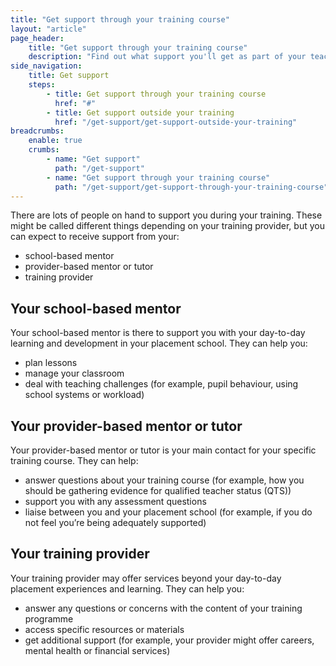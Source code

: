 ```yaml
---
title: "Get support through your training course"
layout: "article"
page_header:
    title: "Get support through your training course"
    description: "Find out what support you'll get as part of your teacher training course."
side_navigation:
    title: Get support
    steps:
        - title: Get support through your training course 
          href: "#"
        - title: Get support outside your training
          href: "/get-support/get-support-outside-your-training"
breadcrumbs: 
    enable: true
    crumbs: 
        - name: "Get support"
          path: "/get-support"
        - name: "Get support through your training course"
          path: "/get-support/get-support-through-your-training-course"
---
```


There are lots of people on hand to support you during your training. These might be called different things depending on your training provider, but you can expect to receive support from your:

- school-based mentor
- provider-based mentor or tutor
- training provider

## Your school-based mentor
Your school-based mentor is there to support you with your day-to-day learning and development in your placement school. They can help you:

- plan lessons
- manage your classroom
- deal with teaching challenges (for example, pupil behaviour, using school systems or workload)

## Your provider-based mentor or tutor
Your provider-based mentor or tutor is your main contact for your specific training course. They can help:

- answer questions about your training course (for example, how you should be gathering evidence for qualified teacher status (QTS))
- support you with any assessment questions
- liaise between you and your placement school (for example, if you do not feel you’re being adequately supported)

## Your training provider
Your training provider may offer services beyond your day-to-day placement experiences and learning. They can help you:

- answer any questions or concerns with the content of your training programme
- access specific resources or materials
- get additional support (for example, your provider might offer careers, mental health or financial services)
